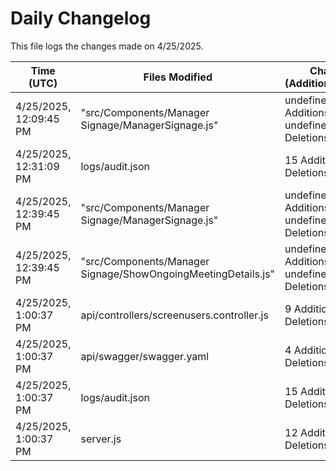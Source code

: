 # Daily Changelog

This file logs the changes made on 4/25/2025.

| Time (UTC)             | Files Modified                    | Changes (Addition/Deletion) |
|------------------------|-----------------------------------|-----------------------------|
| 4/25/2025, 12:09:45 PM | "src/Components/Manager Signage/ManagerSignage.js" | undefined Additions & undefined Deletions |
| 4/25/2025, 12:31:09 PM | logs/audit.json | 15 Additions & 15 Deletions|
| 4/25/2025, 12:39:45 PM | "src/Components/Manager Signage/ManagerSignage.js" | undefined Additions & undefined Deletions|
| 4/25/2025, 12:39:45 PM | "src/Components/Manager Signage/ShowOngoingMeetingDetails.js" | undefined Additions & undefined Deletions|
| 4/25/2025, 1:00:37 PM | api/controllers/screenusers.controller.js | 9 Additions & 9 Deletions|
| 4/25/2025, 1:00:37 PM | api/swagger/swagger.yaml | 4 Additions & 4 Deletions|
| 4/25/2025, 1:00:37 PM | logs/audit.json | 15 Additions & 15 Deletions|
| 4/25/2025, 1:00:37 PM | server.js | 12 Additions & 12 Deletions|
